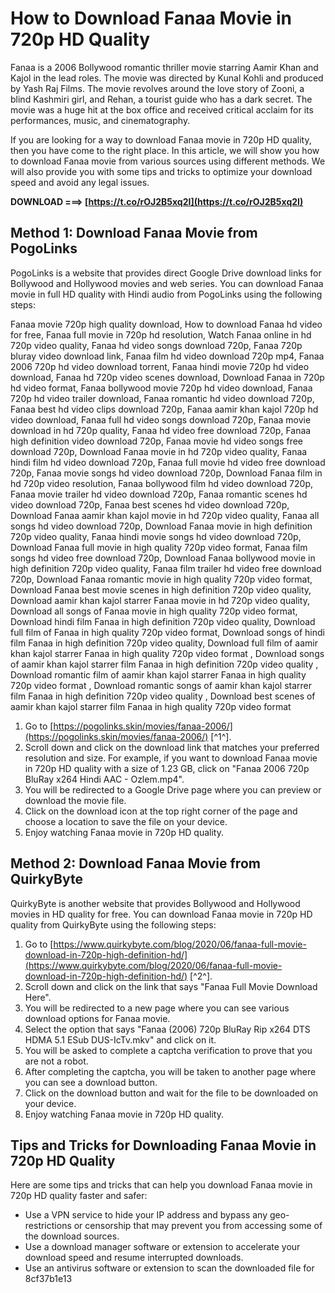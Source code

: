 
 
# How to Download Fanaa Movie in 720p HD Quality
 
Fanaa is a 2006 Bollywood romantic thriller movie starring Aamir Khan and Kajol in the lead roles. The movie was directed by Kunal Kohli and produced by Yash Raj Films. The movie revolves around the love story of Zooni, a blind Kashmiri girl, and Rehan, a tourist guide who has a dark secret. The movie was a huge hit at the box office and received critical acclaim for its performances, music, and cinematography.
 
If you are looking for a way to download Fanaa movie in 720p HD quality, then you have come to the right place. In this article, we will show you how to download Fanaa movie from various sources using different methods. We will also provide you with some tips and tricks to optimize your download speed and avoid any legal issues.
 
**DOWNLOAD ===> [https://t.co/rOJ2B5xq2I](https://t.co/rOJ2B5xq2I)**


 
## Method 1: Download Fanaa Movie from PogoLinks
 
PogoLinks is a website that provides direct Google Drive download links for Bollywood and Hollywood movies and web series. You can download Fanaa movie in full HD quality with Hindi audio from PogoLinks using the following steps:
 
Fanaa movie 720p high quality download,  How to download Fanaa hd video for free,  Fanaa full movie in 720p hd resolution,  Watch Fanaa online in hd 720p video quality,  Fanaa hd video songs download 720p,  Fanaa 720p bluray video download link,  Fanaa film hd video download 720p mp4,  Fanaa 2006 720p hd video download torrent,  Fanaa hindi movie 720p hd video download,  Fanaa hd 720p video scenes download,  Download Fanaa in 720p hd video format,  Fanaa bollywood movie 720p hd video download,  Fanaa 720p hd video trailer download,  Fanaa romantic hd video download 720p,  Fanaa best hd video clips download 720p,  Fanaa aamir khan kajol 720p hd video download,  Fanaa full hd video songs download 720p,  Fanaa movie download in hd 720p quality,  Fanaa hd video free download 720p,  Fanaa high definition video download 720p,  Fanaa movie hd video songs free download 720p,  Download Fanaa movie in hd 720p video quality,  Fanaa hindi film hd video download 720p,  Fanaa full movie hd video free download 720p,  Fanaa movie songs hd video download 720p,  Download Fanaa film in hd 720p video resolution,  Fanaa bollywood film hd video download 720p,  Fanaa movie trailer hd video download 720p,  Fanaa romantic scenes hd video download 720p,  Fanaa best scenes hd video download 720p,  Download Fanaa aamir khan kajol movie in hd 720p video quality,  Fanaa all songs hd video download 720p,  Download Fanaa movie in high definition 720p video quality,  Fanaa hindi movie songs hd video download 720p,  Download Fanaa full movie in high quality 720p video format,  Fanaa film songs hd video free download 720p,  Download Fanaa bollywood movie in high definition 720p video quality,  Fanaa film trailer hd video free download 720p,  Download Fanaa romantic movie in high quality 720p video format,  Download Fanaa best movie scenes in high definition 720p video quality,  Download aamir khan kajol starrer Fanaa movie in hd 720p video quality,  Download all songs of Fanaa movie in high quality 720p video format,  Download hindi film Fanaa in high definition 720p video quality,  Download full film of Fanaa in high quality 720p video format,  Download songs of hindi film Fanaa in high definition 720p video quality,  Download full film of aamir khan kajol starrer Fanaa in high quality 720p video format ,  Download songs of aamir khan kajol starrer film Fanaa in high definition 720p video quality ,  Download romantic film of aamir khan kajol starrer Fanaa in high quality 720p video format ,  Download romantic songs of aamir khan kajol starrer film Fanaa in high definition 720p video quality ,  Download best scenes of aamir khan kajol starrer film Fanaa in high quality 720p video format
 
1. Go to [https://pogolinks.skin/movies/fanaa-2006/](https://pogolinks.skin/movies/fanaa-2006/) [^1^].
2. Scroll down and click on the download link that matches your preferred resolution and size. For example, if you want to download Fanaa movie in 720p HD quality with a size of 1.23 GB, click on "Fanaa 2006 720p BluRay x264 Hindi AAC - Ozlem.mp4".
3. You will be redirected to a Google Drive page where you can preview or download the movie file.
4. Click on the download icon at the top right corner of the page and choose a location to save the file on your device.
5. Enjoy watching Fanaa movie in 720p HD quality.

## Method 2: Download Fanaa Movie from QuirkyByte
 
QuirkyByte is another website that provides Bollywood and Hollywood movies in HD quality for free. You can download Fanaa movie in 720p HD quality from QuirkyByte using the following steps:

1. Go to [https://www.quirkybyte.com/blog/2020/06/fanaa-full-movie-download-in-720p-high-definition-hd/](https://www.quirkybyte.com/blog/2020/06/fanaa-full-movie-download-in-720p-high-definition-hd/) [^2^].
2. Scroll down and click on the link that says "Fanaa Full Movie Download Here".
3. You will be redirected to a new page where you can see various download options for Fanaa movie.
4. Select the option that says "Fanaa (2006) 720p BluRay Rip x264 DTS HDMA 5.1 ESub DUS-IcTv.mkv" and click on it.
5. You will be asked to complete a captcha verification to prove that you are not a robot.
6. After completing the captcha, you will be taken to another page where you can see a download button.
7. Click on the download button and wait for the file to be downloaded on your device.
8. Enjoy watching Fanaa movie in 720p HD quality.

## Tips and Tricks for Downloading Fanaa Movie in 720p HD Quality
 
Here are some tips and tricks that can help you download Fanaa movie in 720p HD quality faster and safer:

- Use a VPN service to hide your IP address and bypass any geo-restrictions or censorship that may prevent you from accessing some of the download sources.
- Use a download manager software or extension to accelerate your download speed and resume interrupted downloads.
- Use an antivirus software or extension to scan the downloaded file for 8cf37b1e13


